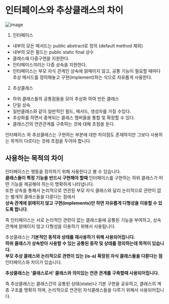# 인터페이스와 추상클래스의 차이

![image](https://github.com/user-attachments/assets/839d5567-a155-449a-bbf3-f8594a9af930)


1. 인터페이스
  - 내부의 모든 메서드는 public abstract로 정의 (default method 제외)
  - 내부의 모든 필드는 public static final 상수
  - 클래스에 다중구현을 지원한다.
  - 인터페이스끼리는 다중 상속을 지원한다.
  - 인터페이스는 부모 자식 관계인 상속에 얽매이지 않고, 공통 기능이 필요할 때마다 추상 메서드를 정의해놓고 구현(implement)하는 식으로 자유롭게 사용한다.
    

2. 추상클래스
  - 하위 클래스들의 공통점들을 모아 추상화 하여 만든 클래스
  - 단일 상속
  - 일반클래스와 같이 일반적인 필드, 메서드, 생성자를 가질 수있다.
  - 추상화를 하면서 중복되는 클래스 멤버들을 통합 및 확장할 수 있다.
  - 클래스간의 연관관계를 구축하는 것에 대해 초점을 둔다.

인터페이스 와 추상클래스는 구현하는 부분에 대한 차이점도 존재하지만 그보다 사용하는 목적이 다르다는 것에 초점을 두어야 합니다.


## 사용하는 목적의 차이

인터페이스는 행동을 정의하기 위해 사용한다고 볼 수 있습니다.<br>
**클래스들이 특정 기능을 반드시 구현해야 할때** 인터페이스를 구현하는 하위 클래스가 어떤 기능을 제공해야 하는지 명확하게 나타냅니다.<br>
또한 상속을 통해서 논리적으로 연관된 부모 자식 클래스와 달리 논리적으로 관련이 없는 별개의 클래스들을 다룬다는 점에서<br> 
**상속 관계에 얽매히지 않고 구현(implements)만 하면 자유롭게 다형성을 이용할 수 있도록 합니다**.

즉 인터페이스는 서로 논리적인 관련이 없는 클래스들에 공통된 기능을 부여하고, 상속관계에 얽매이지 않고 다형성을 이용하기 위해서 사용됩니다.


추상클래스는 **기본적인 동작과 상태를 재사용하기 위해 사용되어집니다.** <br>
**하위 클래스가 상속받아 사용할 수 있는 공통된 동작 및 상태를 정의하는데 목적이 있습니다.** <br>
**부모 추상 클래스와 논리적으로 관련이 있는 (is-a) 확장된 자식 클래스들을 다룬다는 점** 인터페이스와 차이가 있습니다. <br>

**추상클래스는 '클래스로서' 클래스와 의미있는 연관 관계를 구축할때 사용되어집니다.**

즉 추상클래스는 클래스간의 공통된 상태(state)나 기본 구현을 공유하고, 클래스의 계층 구조를 명확히 하며, 논리적으로 연관된 자식클래스들을 다루기 위해서 사용되어집니다.




